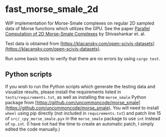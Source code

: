 # fast_morse_smale_2d
WIP implementation for Morse-Smale complexes on regular 2D sampled data of Morse functions which utilizes the GPU. See the paper [Parallel Computation of 2D Morse-Smale Complexes](https://ieeexplore.ieee.org/document/6104039) by Shivashankar et. al.

Test data is obtained from [https://klacansky.com/open-scivis-datasets](https://klacansky.com/open-scivis-datasets).

Run some basic tests to verify that there are no errors by using `cargo test`.

## Python scripts
If you wish to run the Python scripts which generate the testing data and visualize results, please install the requirements listed in `tests/requirements.txt`, as well as installing the `morse_smale` Python package from [https://github.com/uncommoncode/morse_smale](https://github.com/uncommoncode/morse_smale). You will need to install `wheel` using pip directly (not included in `requirements.txt`) and patch line 15 of `src/_cpy_morse_smale.pyx` in the `morse_smale` package to use `int` instead of `np.int`. (I have not had the time to create an automatic patch, I simply edited the code manually.)